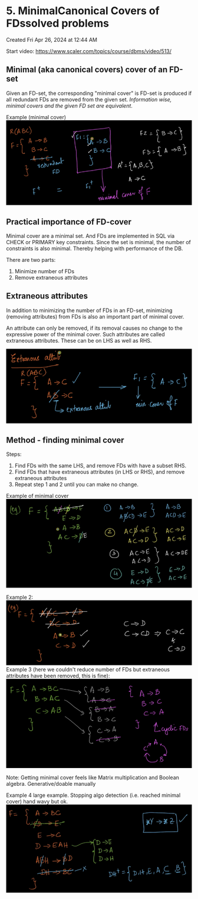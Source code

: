 # 5. MinimalCanonical Covers of FDssolved problems
Created Fri Apr 26, 2024 at 12:44 AM

Start video: https://www.scaler.com/topics/course/dbms/video/513/
## Minimal (aka canonical covers) cover of an FD-set
Given an FD-set, the corresponding "minimal cover" is FD-set is produced if all redundant FDs are removed from the given set. *Information wise, minimal covers and the given FD set are equivalent*.

Example (minimal cover)
![](../../../../assets/5-MinimalCanonical-Covers-of-FDssolved-problems-image-1-781b29bb.png)

## Practical importance of FD-cover
Minimal cover are a minimal set. And FDs are implemented in SQL via CHECK or PRIMARY key constraints. Since the set is minimal, the number of constraints is also minimal. Thereby helping with performance of the DB.

There are two parts:
1. Minimize number of FDs
2. Remove extraneous attributes

## Extraneous attributes
In addition to minimizing the number of FDs in an FD-set, minimizing (removing attributes) from FDs is also an important part of minimal cover.

An attribute can only be removed, if its removal causes no change to the expressive power of the minimal cover. Such attributes are called extraneous attributes. These can be on LHS as well as RHS.

![](../../../../assets/5-MinimalCanonical-Covers-of-FDssolved-problems-image-2-781b29bb.png)

## Method - finding minimal cover
Steps:
1. Find FDs with the same LHS, and remove FDs with have a subset RHS.
2. Find FDs that have extraneous attributes (in LHS or RHS), and remove extraneous attributes
3. Repeat step 1 and 2 until you can make no change.

Example of minimal cover
![](../../../../assets/5-MinimalCanonical-Covers-of-FDssolved-problems-image-3-781b29bb.png)

Example 2:
![](../../../../assets/5-MinimalCanonical-Covers-of-FDssolved-problems-image-4-781b29bb.png)
Example 3 (here we couldn't reduce number of FDs but extraneous attributes have been removed, this is fine):
![](../../../../assets/5-MinimalCanonical-Covers-of-FDssolved-problems-image-5-781b29bb.png)

Note: Getting minimal cover feels like Matrix multiplication and Boolean algebra. Generative/doable manually

Example 4 large example. Stopping algo detection (i.e. reached minimal cover) hand wavy but ok.
![](../../../../assets/5-MinimalCanonical-Covers-of-FDssolved-problems-image-6-781b29bb.png)